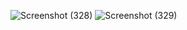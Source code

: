![Screenshot (328)](https://user-images.githubusercontent.com/54838331/66329653-1084a380-e959-11e9-925e-aa16c0834d70.png)
![Screenshot (329)](https://user-images.githubusercontent.com/54838331/66329669-17131b00-e959-11e9-80e1-72df6cc0a618.png)
